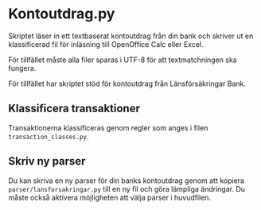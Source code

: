 Kontoutdrag.py
==============

Skriptet läser in ett textbaserat kontoutdrag från din bank och skriver ut en klassificerad fil för inläsning till OpenOffice Calc eller Excel.

För tillfället måste alla filer sparas i UTF-8 för att textmatchningen ska fungera.

För tillfället har skriptet stöd för kontoutdrag från Länsförsäkringar Bank.


Klassificera transaktioner
--------------------------

Transaktionerna klassificeras genom regler som anges i filen `transaction_classes.py`.


Skriv ny parser
---------------

Du kan skriva en ny parser för din banks kontoutdrag genom att kopiera `parser/lansforsakringar.py` till en ny fil och göra lämpliga ändringar. Du måste också aktivera möjligheten att välja parser i huvudfilen.
